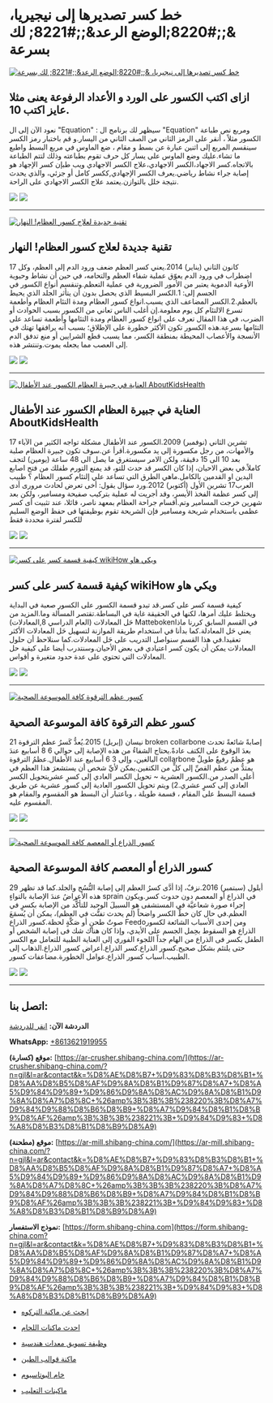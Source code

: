 # خط كسر تصديرها إلى نيجيريا، &amp;;;#8220;الوضع الرعد&amp;;;#8221; لك بسرعة

<a href="https://swt.shibang-china.com/?n=gjl&l=ar&img&k=%D8%AE%D8%B7+%D9%83%D8%B3%D8%B1+%D8%AA%D8%B5%D8%AF%D9%8A%D8%B1%D9%87%D8%A7+%D8%A5%D9%84%D9%89+%D9%86%D9%8A%D8%AC%D9%8A%D8%B1%D9%8A%D8%A7%D8%8C+%26amp%3B%3B%3B%238220%3B%D8%A7%D9%84%D9%88%D8%B6%D8%B9+%D8%A7%D9%84%D8%B1%D8%B9%D8%AF%26amp%3B%3B%3B%238221%3B+%D9%84%D9%83+%D8%A8%D8%B3%D8%B1%D8%B9%D8%A9" target="_blank">![خط كسر تصديرها إلى نيجيريا، &amp;;;#8220;الوضع الرعد&amp;;;#8221; لك بسرعة](http://static.shibang-china.com/all-800x300/901.jpg)</a>

## ازاى اكتب الكسور على الورد و الأعداد الرفوعة يعنى مثلا عايز اكتب 10.
نعود الآن إلى ال &quot;Equation&quot; : سيظهر لك برنامج ال &quot;Equation&quot; ومربع نص طباعة الكسور مثلاً ، أنقر على الرمز الثاني من الصف الثاني من اليسار.و قم باختبار رمز الكسر سينقسم المربع إلى اثنين عبارة عن بسط و مقام ، ضع الماوس في مربع البسط واطبع ما تشاء.عليك وضع الماوس على يسار كل حرف تقوم بطباعته وذلك لتتم الطباعة بالاتجاه.كسر الاجهاد،الكسر الاجهادي،علاج الكسر الاجهادي ويب طبإن كسر الإجهاد هو إصابة جراء نشاط رياضي.يعرف الكسر الإجهادي,ككسر كامل أو جزئي، والذي يحدث نتيجة خلل بالتوازن.يعتمد علاج الكسر الاجهادي على الراحة.


<a href="https://whatsapp.shibangsoft.com/WhatsApp.php" target="_blank" title="WhatsApp">![](http://static.shibang-china.com/icon/whatsapp.png)</a> <a href="https://swt.shibang-china.com/?n=gjl&l=ar&icon&k=%D8%AE%D8%B7+%D9%83%D8%B3%D8%B1+%D8%AA%D8%B5%D8%AF%D9%8A%D8%B1%D9%87%D8%A7+%D8%A5%D9%84%D9%89+%D9%86%D9%8A%D8%AC%D9%8A%D8%B1%D9%8A%D8%A7%D8%8C+%26amp%3B%3B%3B%238220%3B%D8%A7%D9%84%D9%88%D8%B6%D8%B9+%D8%A7%D9%84%D8%B1%D8%B9%D8%AF%26amp%3B%3B%3B%238221%3B+%D9%84%D9%83+%D8%A8%D8%B3%D8%B1%D8%B9%D8%A9" target="_blank">![](http://static.shibang-china.com/icon/chat-ar.png)</a>

---

<a href="https://swt.shibang-china.com/?n=gjl&l=ar&img&k=%D8%AE%D8%B7+%D9%83%D8%B3%D8%B1+%D8%AA%D8%B5%D8%AF%D9%8A%D8%B1%D9%87%D8%A7+%D8%A5%D9%84%D9%89+%D9%86%D9%8A%D8%AC%D9%8A%D8%B1%D9%8A%D8%A7%D8%8C+%26amp%3B%3B%3B%238220%3B%D8%A7%D9%84%D9%88%D8%B6%D8%B9+%D8%A7%D9%84%D8%B1%D8%B9%D8%AF%26amp%3B%3B%3B%238221%3B+%D9%84%D9%83+%D8%A8%D8%B3%D8%B1%D8%B9%D8%A9" target="_blank">![تقنية جديدة لعلاج كسور العظام! النهار](http://static.shibang-china.com/all-800x300/1252.jpg)</a>

## تقنية جديدة لعلاج كسور العظام! النهار
17 كانون الثاني (يناير) 2014.يعني كسر العظم ضعف ورود الدم إلى العظم، وكل اضطراب في ورود الدم يعوّق عملية شفاء العظم والتحامه، في حين أن نشاط وحيوية الأوعية الدموية يعتبر من الأمور الضرورية في عملية التعظم.وتنقسم أنواع الكسور في الجسم إلى: 1.الكسر البسيط الذي يحصل بدون أن يتأثر الجلد الذي يحيط بالعظم.2.الكسر المضاعف الذي يسبب.انواع كسور العظام ومدة التئام العظام وأطعمة تسرع الالتئام كل يوم معلومة.إن أغلب الناس تعاني من الكسور بسبب الحوادث أو الضرب، في هذا المقال تعرف على انواع كسور العظام ومدة التئامها وأطعمة تساعد على التئامها بسرعة.هذه الكسور تكون الأكثر خطورة على الإطلاق؛ بسبب أنه يرافقها تهتك في الأنسجة والأعصاب المحيطة بمنطقة الكسر، مما يسبب قطع الشرايين أو منع تدفق الدم إلى العصب مما يجعله يموت.وتنتشر هذه.


<a href="https://whatsapp.shibangsoft.com/WhatsApp.php" target="_blank" title="WhatsApp">![](http://static.shibang-china.com/icon/whatsapp.png)</a> <a href="https://swt.shibang-china.com/?n=gjl&l=ar&icon&k=%D8%AE%D8%B7+%D9%83%D8%B3%D8%B1+%D8%AA%D8%B5%D8%AF%D9%8A%D8%B1%D9%87%D8%A7+%D8%A5%D9%84%D9%89+%D9%86%D9%8A%D8%AC%D9%8A%D8%B1%D9%8A%D8%A7%D8%8C+%26amp%3B%3B%3B%238220%3B%D8%A7%D9%84%D9%88%D8%B6%D8%B9+%D8%A7%D9%84%D8%B1%D8%B9%D8%AF%26amp%3B%3B%3B%238221%3B+%D9%84%D9%83+%D8%A8%D8%B3%D8%B1%D8%B9%D8%A9" target="_blank">![](http://static.shibang-china.com/icon/chat-ar.png)</a>

---

<a href="https://swt.shibang-china.com/?n=gjl&l=ar&img&k=%D8%AE%D8%B7+%D9%83%D8%B3%D8%B1+%D8%AA%D8%B5%D8%AF%D9%8A%D8%B1%D9%87%D8%A7+%D8%A5%D9%84%D9%89+%D9%86%D9%8A%D8%AC%D9%8A%D8%B1%D9%8A%D8%A7%D8%8C+%26amp%3B%3B%3B%238220%3B%D8%A7%D9%84%D9%88%D8%B6%D8%B9+%D8%A7%D9%84%D8%B1%D8%B9%D8%AF%26amp%3B%3B%3B%238221%3B+%D9%84%D9%83+%D8%A8%D8%B3%D8%B1%D8%B9%D8%A9" target="_blank">![العناية في جبيرة العظام الكسور عند الأطفال AboutKidsHealth](http://static.shibang-china.com/all-800x300/1438.jpg)</a>

## العناية في جبيرة العظام الكسور عند الأطفال AboutKidsHealth
17 تشرين الثاني (نوفمبر) 2009.الكسور عند الأطفال مشكلة تواجه الكثير من الآباء والأمهات، من رجل مكسورة إلى يد مكسورة.أقرأ عن.سوف تكون جبيرة العظام صلبة بعد 10 الى 15 دقيقة، ولكن الامر سيستغرق ما يصل الى 48 ساعة (يومين) لتجف كاملاً.في بعض الاحيان، إذا كان الكسر قد حدث للتو، قد يمنع التورم طفلك من فتح اصابع اليدين او القدمين بالكامل.ماهي الطرق التي تساعد علي إلتئام كسور العظام ؟ طبيب العرب17 تشرين الأول (أكتوبر) 2012.ورد سؤال يقول: أخى تعرض لحادث مرورى أدى إلى كسر عظمة الفخذ الأيسر، وقد أجريت له عملية بتركيب صفيحة ومسامير، ولكن بعد شهرين خرجت المسامير وتم.أقسام جراحة العظام بمعهد ناصر، قائلا، عند تثبيت أى كسر عظمى باستخدام شريحة ومسامير فإن الشريحة تقوم بوظيفتها فى حفظ الوضع السليم للكسر لفترة محددة فقط


<a href="https://whatsapp.shibangsoft.com/WhatsApp.php" target="_blank" title="WhatsApp">![](http://static.shibang-china.com/icon/whatsapp.png)</a> <a href="https://swt.shibang-china.com/?n=gjl&l=ar&icon&k=%D8%AE%D8%B7+%D9%83%D8%B3%D8%B1+%D8%AA%D8%B5%D8%AF%D9%8A%D8%B1%D9%87%D8%A7+%D8%A5%D9%84%D9%89+%D9%86%D9%8A%D8%AC%D9%8A%D8%B1%D9%8A%D8%A7%D8%8C+%26amp%3B%3B%3B%238220%3B%D8%A7%D9%84%D9%88%D8%B6%D8%B9+%D8%A7%D9%84%D8%B1%D8%B9%D8%AF%26amp%3B%3B%3B%238221%3B+%D9%84%D9%83+%D8%A8%D8%B3%D8%B1%D8%B9%D8%A9" target="_blank">![](http://static.shibang-china.com/icon/chat-ar.png)</a>

---

<a href="https://swt.shibang-china.com/?n=gjl&l=ar&img&k=%D8%AE%D8%B7+%D9%83%D8%B3%D8%B1+%D8%AA%D8%B5%D8%AF%D9%8A%D8%B1%D9%87%D8%A7+%D8%A5%D9%84%D9%89+%D9%86%D9%8A%D8%AC%D9%8A%D8%B1%D9%8A%D8%A7%D8%8C+%26amp%3B%3B%3B%238220%3B%D8%A7%D9%84%D9%88%D8%B6%D8%B9+%D8%A7%D9%84%D8%B1%D8%B9%D8%AF%26amp%3B%3B%3B%238221%3B+%D9%84%D9%83+%D8%A8%D8%B3%D8%B1%D8%B9%D8%A9" target="_blank">![كيفية قسمة كسر على كسر wikiHow ويكي هاو](http://static.shibang-china.com/all-800x300/481.jpg)</a>

## كيفية قسمة كسر على كسر wikiHow ويكي هاو
كيفية قسمة كسر على كسر.قد تبدو قسمة الكسور على الكسور صعبة في البداية ويختلط عليك أمرها، لكنها في الحقيقة غاية في البساطة.تقتصر المسألة وما.المزيد من حَل المعادلات (العام الدراسي 8,المعادلات) Mattebokenفي القسم السابق كررنا ماذا يعني حَل المعادلة.كما بدأنا في استخدام طريقة الموازنة لتسهيل حَل المعادلات الأكثر تعقيدا.في هذا القسم سنواصل التدريب على حَل المعادلات.كما سنلاحظ أن حلول المعادلات يمكن أن يكون كسر اعتيادي في بعض الأحيان.وسنتدرب أيضا على كيفية حل المعادلات التي تحتوي على عدة حدود متغيرة و أقواس.


<a href="https://whatsapp.shibangsoft.com/WhatsApp.php" target="_blank" title="WhatsApp">![](http://static.shibang-china.com/icon/whatsapp.png)</a> <a href="https://swt.shibang-china.com/?n=gjl&l=ar&icon&k=%D8%AE%D8%B7+%D9%83%D8%B3%D8%B1+%D8%AA%D8%B5%D8%AF%D9%8A%D8%B1%D9%87%D8%A7+%D8%A5%D9%84%D9%89+%D9%86%D9%8A%D8%AC%D9%8A%D8%B1%D9%8A%D8%A7%D8%8C+%26amp%3B%3B%3B%238220%3B%D8%A7%D9%84%D9%88%D8%B6%D8%B9+%D8%A7%D9%84%D8%B1%D8%B9%D8%AF%26amp%3B%3B%3B%238221%3B+%D9%84%D9%83+%D8%A8%D8%B3%D8%B1%D8%B9%D8%A9" target="_blank">![](http://static.shibang-china.com/icon/chat-ar.png)</a>

---

<a href="https://swt.shibang-china.com/?n=gjl&l=ar&img&k=%D8%AE%D8%B7+%D9%83%D8%B3%D8%B1+%D8%AA%D8%B5%D8%AF%D9%8A%D8%B1%D9%87%D8%A7+%D8%A5%D9%84%D9%89+%D9%86%D9%8A%D8%AC%D9%8A%D8%B1%D9%8A%D8%A7%D8%8C+%26amp%3B%3B%3B%238220%3B%D8%A7%D9%84%D9%88%D8%B6%D8%B9+%D8%A7%D9%84%D8%B1%D8%B9%D8%AF%26amp%3B%3B%3B%238221%3B+%D9%84%D9%83+%D8%A8%D8%B3%D8%B1%D8%B9%D8%A9" target="_blank">![كسور عظم الترقوة كافة الموسوعة الصحية](http://static.shibang-china.com/all-800x300/1378.jpg)</a>

## كسور عظم الترقوة كافة الموسوعة الصحية
21 نيسان (إبريل) 2015.يُعدُّ كَسرُ عظم الترقوة broken collarbone إصابةً شائعةً تحدث بعدَ الوقوع على الكتف عادةً.يحتاج الشفاءُ من هذه الإصابة إلى حوالي 6 8 أسابيع عندَ البالغين، وإلى 3 6 أسابيع عند الأطفال.عظمُ الترقوة collarbone هو عظمٌ رفيعٌ طويلٌ يمتدُّ من عظم القصِّ إلى كلٍّ من الكتفين.يمكن لأيِّ شخص أن يستشعرَ هذا العظم في أعلى الصدر من.الكسور العشرية ~ تحويل الكسر العادي إلى كسرٍ عشريتحويل الكسر العادي إلى كسرٍ عشري.2) ويتم تحويل الكسور العادية إلى كسور عشرية عن طريق قسمة البسط على المقام ، قسمة طويلة ، وباعتبار أن البسط هو المقسوم والمقام هو المقسوم عليه.


<a href="https://whatsapp.shibangsoft.com/WhatsApp.php" target="_blank" title="WhatsApp">![](http://static.shibang-china.com/icon/whatsapp.png)</a> <a href="https://swt.shibang-china.com/?n=gjl&l=ar&icon&k=%D8%AE%D8%B7+%D9%83%D8%B3%D8%B1+%D8%AA%D8%B5%D8%AF%D9%8A%D8%B1%D9%87%D8%A7+%D8%A5%D9%84%D9%89+%D9%86%D9%8A%D8%AC%D9%8A%D8%B1%D9%8A%D8%A7%D8%8C+%26amp%3B%3B%3B%238220%3B%D8%A7%D9%84%D9%88%D8%B6%D8%B9+%D8%A7%D9%84%D8%B1%D8%B9%D8%AF%26amp%3B%3B%3B%238221%3B+%D9%84%D9%83+%D8%A8%D8%B3%D8%B1%D8%B9%D8%A9" target="_blank">![](http://static.shibang-china.com/icon/chat-ar.png)</a>

---

<a href="https://swt.shibang-china.com/?n=gjl&l=ar&img&k=%D8%AE%D8%B7+%D9%83%D8%B3%D8%B1+%D8%AA%D8%B5%D8%AF%D9%8A%D8%B1%D9%87%D8%A7+%D8%A5%D9%84%D9%89+%D9%86%D9%8A%D8%AC%D9%8A%D8%B1%D9%8A%D8%A7%D8%8C+%26amp%3B%3B%3B%238220%3B%D8%A7%D9%84%D9%88%D8%B6%D8%B9+%D8%A7%D9%84%D8%B1%D8%B9%D8%AF%26amp%3B%3B%3B%238221%3B+%D9%84%D9%83+%D8%A8%D8%B3%D8%B1%D8%B9%D8%A9" target="_blank">![كسور الذراع أو المعصم كافة الموسوعة الصحية](http://static.shibang-china.com/all-800x300/869.jpg)</a>

## كسور الذراع أو المعصم كافة الموسوعة الصحية
29 أيلول (سبتمبر) 2016.نزفٌ، إذا أدَّى كسرُ العظم إلى إصابة النُّسُج والجلد.كما قد تظهر هذه الأعراضُ عندَ الإصابة بالتواءٍ sprain في الذراع أو المعصم دون حدوث كسر.ويكون إجراء صورة شعاعيَّة في المستشفى هو السبيلَ الوحيد للتأكُّد من الإصابة بكسرٍ في العظم.في حال كان خطُّ الكسر واضحاً (لم يحدث تفتُّت في العظم)، يمكن أن يُسمَعَ صوتٌ طحنٍ أو صَكَّةٍ لحظة.كسور الذراع Feedoومن إحدى الأسباب الشائعة لكسور الذراع هو السقوط بحِمل الجسم على الأيدي، وإذا كان هناك شك فى إصابة الشخص أو الطفل بكسر فى الذراع من الهام جداً اللجوء الفوري إلى العناية الطبية للتعامل مع الكسر حتى يلتئم بشكل صحيح.كسور الذراع.كسر الذراع.أعراض كسور الذراع.الذهاب إلى الطبيب.أسباب كسور الذراع.عوامل الخطورة.مضاعفات كسور.


<a href="https://whatsapp.shibangsoft.com/WhatsApp.php" target="_blank" title="WhatsApp">![](http://static.shibang-china.com/icon/whatsapp.png)</a> <a href="https://swt.shibang-china.com/?n=gjl&l=ar&icon&k=%D8%AE%D8%B7+%D9%83%D8%B3%D8%B1+%D8%AA%D8%B5%D8%AF%D9%8A%D8%B1%D9%87%D8%A7+%D8%A5%D9%84%D9%89+%D9%86%D9%8A%D8%AC%D9%8A%D8%B1%D9%8A%D8%A7%D8%8C+%26amp%3B%3B%3B%238220%3B%D8%A7%D9%84%D9%88%D8%B6%D8%B9+%D8%A7%D9%84%D8%B1%D8%B9%D8%AF%26amp%3B%3B%3B%238221%3B+%D9%84%D9%83+%D8%A8%D8%B3%D8%B1%D8%B9%D8%A9" target="_blank">![](http://static.shibang-china.com/icon/chat-ar.png)</a>

---
## اتصل بنا:

**الدردشة الآن:** [انقر للدردشة](https://swt.shibang-china.com?n=gjl&l=ar&contact&k=%D8%AE%D8%B7+%D9%83%D8%B3%D8%B1+%D8%AA%D8%B5%D8%AF%D9%8A%D8%B1%D9%87%D8%A7+%D8%A5%D9%84%D9%89+%D9%86%D9%8A%D8%AC%D9%8A%D8%B1%D9%8A%D8%A7%D8%8C+%26amp%3B%3B%3B%238220%3B%D8%A7%D9%84%D9%88%D8%B6%D8%B9+%D8%A7%D9%84%D8%B1%D8%B9%D8%AF%26amp%3B%3B%3B%238221%3B+%D9%84%D9%83+%D8%A8%D8%B3%D8%B1%D8%B9%D8%A9)

**WhatsApp:**  [+8613621919955](https://whatsapp.shibangsoft.com/WhatsApp.php)

**موقع (كسارة):** [https://ar-crusher.shibang-china.com/](https://ar-crusher.shibang-china.com/?n=gjl&l=ar&contact&k=%D8%AE%D8%B7+%D9%83%D8%B3%D8%B1+%D8%AA%D8%B5%D8%AF%D9%8A%D8%B1%D9%87%D8%A7+%D8%A5%D9%84%D9%89+%D9%86%D9%8A%D8%AC%D9%8A%D8%B1%D9%8A%D8%A7%D8%8C+%26amp%3B%3B%3B%238220%3B%D8%A7%D9%84%D9%88%D8%B6%D8%B9+%D8%A7%D9%84%D8%B1%D8%B9%D8%AF%26amp%3B%3B%3B%238221%3B+%D9%84%D9%83+%D8%A8%D8%B3%D8%B1%D8%B9%D8%A9)

**موقع (مطحنة):** [https://ar-mill.shibang-china.com/](https://ar-mill.shibang-china.com/?n=gjl&l=ar&contact&k=%D8%AE%D8%B7+%D9%83%D8%B3%D8%B1+%D8%AA%D8%B5%D8%AF%D9%8A%D8%B1%D9%87%D8%A7+%D8%A5%D9%84%D9%89+%D9%86%D9%8A%D8%AC%D9%8A%D8%B1%D9%8A%D8%A7%D8%8C+%26amp%3B%3B%3B%238220%3B%D8%A7%D9%84%D9%88%D8%B6%D8%B9+%D8%A7%D9%84%D8%B1%D8%B9%D8%AF%26amp%3B%3B%3B%238221%3B+%D9%84%D9%83+%D8%A8%D8%B3%D8%B1%D8%B9%D8%A9)

**نموذج الاستفسار:** [https://form.shibang-china.com](https://form.shibang-china.com?n=gjl&l=ar&contact&k=%D8%AE%D8%B7+%D9%83%D8%B3%D8%B1+%D8%AA%D8%B5%D8%AF%D9%8A%D8%B1%D9%87%D8%A7+%D8%A5%D9%84%D9%89+%D9%86%D9%8A%D8%AC%D9%8A%D8%B1%D9%8A%D8%A7%D8%8C+%26amp%3B%3B%3B%238220%3B%D8%A7%D9%84%D9%88%D8%B6%D8%B9+%D8%A7%D9%84%D8%B1%D8%B9%D8%AF%26amp%3B%3B%3B%238221%3B+%D9%84%D9%83+%D8%A8%D8%B3%D8%B1%D8%B9%D8%A9)

* [ابحث عن ماكنة التركوه](../38/%D8%A7%D8%A8%D8%AD%D8%AB%20%D8%B9%D9%86%20%D9%85%D8%A7%D9%83%D9%86%D8%A9%20%D8%A7%D9%84%D8%AA%D8%B1%D9%83%D9%88%D9%87.md)

* [احدث ماكنات اللحام](../37/%D8%A7%D8%AD%D8%AF%D8%AB%20%D9%85%D8%A7%D9%83%D9%86%D8%A7%D8%AA%20%D8%A7%D9%84%D9%84%D8%AD%D8%A7%D9%85.md)

* [وظيفة تسويق معدات هندسية](../36/%D9%88%D8%B8%D9%8A%D9%81%D8%A9%20%D8%AA%D8%B3%D9%88%D9%8A%D9%82%20%D9%85%D8%B9%D8%AF%D8%A7%D8%AA%20%D9%87%D9%86%D8%AF%D8%B3%D9%8A%D8%A9.md)

* [ماكنة قوالب الطين](../37/%D9%85%D8%A7%D9%83%D9%86%D8%A9%20%D9%82%D9%88%D8%A7%D9%84%D8%A8%20%D8%A7%D9%84%D8%B7%D9%8A%D9%86.md)

* [خام البوتاسيوم](../40/%D8%AE%D8%A7%D9%85%20%D8%A7%D9%84%D8%A8%D9%88%D8%AA%D8%A7%D8%B3%D9%8A%D9%88%D9%85.md)

* [ماكينات التعليب](../39/%D9%85%D8%A7%D9%83%D9%8A%D9%86%D8%A7%D8%AA%20%D8%A7%D9%84%D8%AA%D8%B9%D9%84%D9%8A%D8%A8.md)